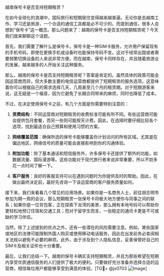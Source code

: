 越南保号卡是否支持短期租赁？

在如今全球化的浪潮中，国际旅行和短期居住变得越来越普遍。无论你是去越南工作、学习还是旅游，一个合适的通信工具都是必不可少的。而提到通信，很多人会想到“保号卡”这一概念。那么问题来了：越南的保号卡是否支持短期租赁呢？今天我们就来聊聊这个话题。

首先，我们需要了解什么是保号卡。保号卡是一种SIM卡服务，允许用户保留现有的手机号码，即使在更换手机或设备时也能保持号码不变。这对于经常出国或者需要频繁切换设备的人来说非常方便。而在越南，保号卡同样存在，并且随着旅游业的发展，越来越多的人开始关注这种服务。

那么，越南的保号卡是否支持短期租赁呢？答案是肯定的。虽然具体的政策可能会因运营商而异，但大多数主要的电信运营商都提供了短期租赁的服务选项。这意味着你可以根据自己的需求选择几天、几周甚至几个月的租赁期。对于短期游客来说，这无疑是一个福音，因为它避免了长期合同带来的麻烦，同时也降低了成本。

不过，在决定使用保号卡之前，有几个方面是你需要特别注意的：

1. **资费结构**：不同运营商对短期租赁的收费标准可能有所不同。有些运营商可能会提供包月套餐，而另一些则可能按天计费。因此，在选择时要仔细比较各个选项，找到最适合自己预算和使用习惯的方案。

2. **网络覆盖范围**：确保所选的保号卡能够覆盖你计划访问的所有区域。尤其是在偏远地区，网络信号的质量可能会直接影响到你的沟通体验。

3. **附加功能**：除了基本通话和短信服务外，许多保号卡还提供了额外的功能，如数据流量、国际漫游等。这些功能对于现代旅行者来说非常重要，所以不妨多花一点时间了解一下。

4. **客户服务**：良好的客服支持可以在遇到问题时为你提供及时的帮助。因此，在做出最终决定前，最好先咨询一下该运营商的客户服务质量如何。

接下来，我们来看看几个常见的应用场景。如果你是一名商务人士，前往胡志明市参加为期一周的会议，那么短期租赁一张保号卡将极大地方便你与同事之间的联系；如果你是一位背包客，正在探索下龙湾的美景，那么拥有本地号码可以帮助你更轻松地预订住宿和交通工具；而对于留学生而言，一张稳定的通讯卡更是不可或缺的学习伴侣。

当然，除了上述提到的优点之外，还有一些潜在的风险需要注意。例如，某些国家或地区的法律可能限制外国人购买或使用移动电话服务，因此在出发前务必查阅相关法规以避免不必要的麻烦。此外，由于涉及到个人隐私信息，妥善保管好自己的SIM卡及相关证件也十分重要。

最后，让我们总结一下。越南的保号卡确实支持短期租赁，并且为那些希望在短期内享受优质通信服务的人们提供了极大的便利。只要做好充分准备并选择合适的运营商，相信每位用户都能够享受到满意的体验。[TG💪+ @jx0703 ![Image](https://github.com/user-attachments/assets/dbca1d08-cadb-493c-b0ec-ad6f7a83f270)]
